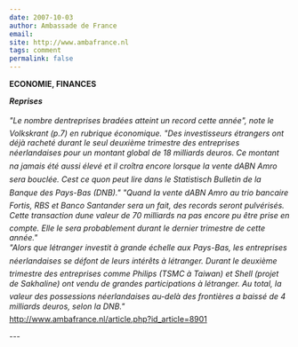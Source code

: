 ```yaml
---
date: 2007-10-03
author: Ambassade de France
email: 
site: http://www.ambafrance.nl
tags: comment
permalink: false
---
```


<p>
<b>ECONOMIE, FINANCES</b>
</p>
<p><i>
<b>Reprises</b><br/>
<br/>
"Le nombre dentreprises bradées atteint un record cette année", note le Volkskrant (p.7) en rubrique économique. "Des investisseurs étrangers ont déjà racheté durant le seul deuxième trimestre des entreprises néerlandaises pour un montant global de 18 milliards deuros. Ce montant na jamais été aussi élevé et il croîtra encore lorsque la vente dABN Amro sera bouclée. Cest ce quon peut lire dans le Statistisch Bulletin de la Banque des Pays-Bas (DNB)."
"Quand la vente dABN Amro au trio bancaire Fortis, RBS et Banco Santander sera un fait, des records seront pulvérisés. Cette transaction dune valeur de 70 milliards na pas encore pu être prise en compte. Elle le sera probablement durant le dernier trimestre de cette année."
<br/>
"Alors que létranger investit à grande échelle aux Pays-Bas, les entreprises néerlandaises se défont de leurs intérêts à létranger. Durant le deuxième trimestre des entreprises comme Philips (TSMC à Taiwan) et Shell (projet de Sakhaline) ont vendu de grandes participations à létranger. Au total, la valeur des possessions néerlandaises au-delà des frontières a baissé de 4 milliards deuros, selon la DNB."
</i>
<br/>
<a href="http://www.ambafrance.nl/article.php?id_article=8901" rel="nofollow">http://www.ambafrance.nl/article.php?id_article=8901</a>
</p>
---